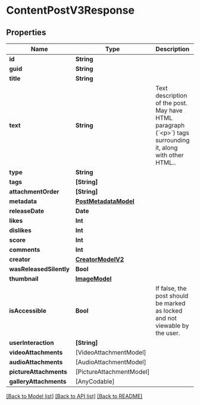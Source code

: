 # ContentPostV3Response

## Properties
Name | Type | Description | Notes
------------ | ------------- | ------------- | -------------
**id** | **String** |  | 
**guid** | **String** |  | 
**title** | **String** |  | 
**text** | **String** | Text description of the post. May have HTML paragraph (&#x60;&lt;p&gt;&#x60;) tags surrounding it, along with other HTML.. | 
**type** | **String** |  | 
**tags** | **[String]** |  | 
**attachmentOrder** | **[String]** |  | 
**metadata** | [**PostMetadataModel**](PostMetadataModel.md) |  | 
**releaseDate** | **Date** |  | 
**likes** | **Int** |  | 
**dislikes** | **Int** |  | 
**score** | **Int** |  | 
**comments** | **Int** |  | 
**creator** | [**CreatorModelV2**](CreatorModelV2.md) |  | 
**wasReleasedSilently** | **Bool** |  | 
**thumbnail** | [**ImageModel**](ImageModel.md) |  | [optional] 
**isAccessible** | **Bool** | If false, the post should be marked as locked and not viewable by the user. | 
**userInteraction** | **[String]** |  | [optional] 
**videoAttachments** | [VideoAttachmentModel] |  | [optional] 
**audioAttachments** | [AudioAttachmentModel] |  | [optional] 
**pictureAttachments** | [PictureAttachmentModel] |  | [optional] 
**galleryAttachments** | [AnyCodable] |  | [optional] 

[[Back to Model list]](../README.md#documentation-for-models) [[Back to API list]](../README.md#documentation-for-api-endpoints) [[Back to README]](../README.md)


